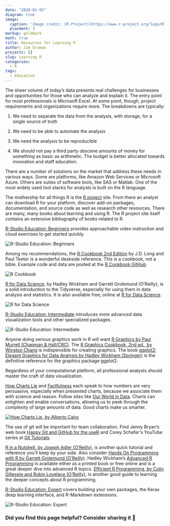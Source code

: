 ```yaml
---
date: "2020-01-03"
diagram: true
image: 
  caption: 'Image credit: [R-Project](https://www.r-project.org/logo/Rlogo.png)'
  placment: 3
markup: goldmark
math: true
title: Resources for Learning R
author: Jim Gruman
projects: []
slug: Learning R
categories:
  - R
tags:
  - Education
---
```


The sheer volume of today’s data presents real challenges for businesses and opportunities for those who can analyze and explain it. The entry point for most professionals is Microsoft Excel. At some point, though, project requirements and organizations require more. The breakdowns are typically:

1. We need to separate the data from the analysis, with storage, for a single source of truth

1. We need to be able to automate the analysis

1. We need the analysis to be reproducible

1. We should not pay a third party obscene amounts of money for something as basic as arithmetic. The budget is better allocated towards innovation and staff education.

There are a number of solutions on the market that address these needs in various ways. Some are platforms, like Amazon Web Services or Microsoft Azure. Others are suites of software tools, like SAS or Matlab. One of the most widely used tool stacks for analysts is built on the R language.

The mothership for all things R is the [R project](https://www.r-project.org/) site. From there an analyst can download R for your platform, discover add-on packages, documentation, and source code as well as research other resources. There are many, many books about learning and using R. The R project site itself contains an extensive bibliography of books related to R.

[R-Studio Education: Beginners](https://education.rstudio.com/learn/beginner/) provides approachable video instruction and cloud exercises to get started quickly.

![R-Studio Education: Beginners](https://education.rstudio.com/learn/beginner/feature-mtsalsa-750.jpg)

Among my recommendations, the [R Cookbook 2nd Edition](https://rc2e.com/index.html#other-resources) by J.D. Long and Paul Teetor is a wonderful deskside reference. This is a cookbook, not a bible. Example code and data are posted at the [R Cookbook GitHub](https://github.com/CerebralMastication/R-Cookbook)

![R Cookbook](https://rc2e.com/images_v2/book_cover.jpg)

[R for Data Science](http://shop.oreilly.com/product/0636920034407.do), by Hadley Wickham and Garrett Grolemund (O’Reilly), is a solid introduction to the Tidyverse, especially for using them in data analysis and statistics. It is also available free, online at [R for Data Science](http://r4ds.had.co.nz).

![R for Data Science](https://d33wubrfki0l68.cloudfront.net/b88ef926a004b0fce72b2526b0b5c4413666a4cb/24a30/cover.png)

[R-Studio Education: Intermediate](https://education.rstudio.com/learn/intermediate/) introduces more advanced data visualization tools and other specialized packages.

![R-Studio Education: Intermediate](https://education.rstudio.com//learn/intermediate/feature-sail-750.jpg)

Anyone doing serious graphics work in R will want [R Graphics by Paul Murrell (Chapman & Hall/CRC)](https://www.amazon.com/Graphics-Third-Chapman-Hall-CRC/dp/1498789056). The [R Graphics Cookbook, 2nd ed., by Winston Chang](http://shop.oreilly.com/product/0636920063704.do) is indispensible for creating graphics. The book [ggplot2: Elegant Graphics for Data Analysis by Hadley Wickham (Springer)](https://www.springer.com/us/book/9780387981413) is the definitive reference for the graphics package ggplot2.

Regardless of your computational platform, all professional analysts should master the craft of data visualization.

[How Charts Lie](https://www.amazon.com/How-Charts-Lie-Getting-Information/dp/1324001569) and [Factfulness](https://www.gapminder.org/factfulness-book/) each speak to how numbers are very persuasive, especially when presented charts, because we associate them with science and reason. Follow sites like [Our World in Data](https://ourworldindata.org/). Charts can enlighten and enable conversations, allowing us to peek through the complexity of large amounts of data. Good charts make us smarter.

[![How Charts Lie, by Alberto Cairo](http://albertocairo.com/wp-content/uploads/2019/07/How-Charts-Lie-cover_high.jpg)](https://www.amazon.com/How-Charts-Lie-Getting-Information/dp/1324001569)

The use of git will be important for team collaboration. Find Jenny Bryan’s web book [Happy Git and GitHub for the useR](http://happygitwithr.com/) and Corey Schafer's YouTube series at [Git Tutorials](https://www.youtube.com/playlist?list=PL-osiE80TeTuRUfjRe54Eea17-YfnOOAx).

[R in a Nutshell, by Joseph Adler (O’Reilly)](http://oreilly.com/catalog/9780596801717), is another quick tutorial and reference you’ll keep by your side. Also consider [Hands On Programming with R by Garrett Grolemund (O’Reilly)](https://www.oreilly.com/library/view/hands-on-programming-with/9781449359089/). Hadley Wickham’s [Advanced R Programming](https://adv-r.hadley.nz/) is available either as a printed book or free online and is a great deeper dive into advanced R topics. [Efficient R Programming, by Colin Gillespie and Robin Lovelace (O’Reilly)](http://shop.oreilly.com/product/0636920047995.do), is another good guide to learning the deeper concepts about R programming.

[R-Studio Education: Expert](https://education.rstudio.com/learn/expert/) covers building your own packages, the Keras deep learning interface, and R-Markdown extensions.

![R-Studio Education: Expert](https://education.rstudio.com/learn/expert/feature-scuba-750.jpg)

### Did you find this page helpful? Consider sharing it 🙌


